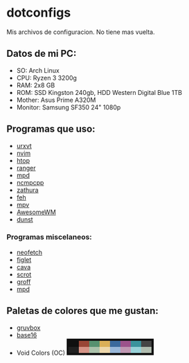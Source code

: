 # dotconfigs

Mis archivos de configuracion. No tiene mas vuelta.

## Datos de mi PC:
* SO: Arch Linux
* CPU: Ryzen 3 3200g
* RAM: 2x8 GB
* ROM: SSD Kingston 240gb, HDD Western Digital Blue 1TB
* Mother: Asus Prime A320M
* Monitor: Samsung SF350 24" 1080p

## Programas que uso:

* [urxvt](https://github.com/neovim/neovim)
* [nvim](https://github.com/neovim/neovim)
* [htop](https://github.com/hishamhm/htop)
* [ranger](https://github.com/ranger/ranger)
* [mpd](https://github.com/neovim/neovim)
* [ncmpcpp](https://github.com/ncmpcpp/ncmpcpp)
* [zathura](https://pwmt.org/projects/zathura/)
* [feh](https://feh.finalrewind.org/)
* [mpv](https://mpv.io/)
* [AwesomeWM](https://awesomewm.org/)
* [dunst](https://dunst-project.org/)

### Programas miscelaneos:

* [neofetch](https://github.com/dylanaraps/neofetch)
* [figlet](http://www.figlet.org/)
* [cava](https://github.com/karlstav/cava)
* [scrot](https://github.com/resurrecting-open-source-projects/scrot)
* [groff](https://www.gnu.org/software/groff/)
* [mpd](https://github.com/neovim/neovim)

## Paletas de colores que me gustan:

* [gruvbox](https://github.com/morhetz/gruvbox)
* [base16](https://github.com/morhetz/gruvbox)
* Void Colors (OC)
   ![void](https://github.com/D4rkar0k/dotconfigs/blob/main/voidcolors.png)
